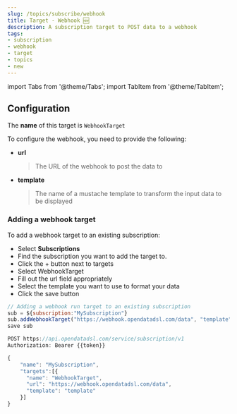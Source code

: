 ```yaml
---
slug: /topics/subscribe/webhook
title: Target - Webhook 🆕
description: A subscription target to POST data to a webhook
tags:
- subscription
- webhook
- target
- topics
- new
---
```


import Tabs from '@theme/Tabs';
import TabItem from '@theme/TabItem';

## Configuration

The **name** of this target is ```WebhookTarget```

To configure the webhook, you need to provide the following:
* **url**
  > The URL of the webhook to post the data to
* **template**
  > The name of a mustache template to transform the input data to be displayed

### Adding a webhook target

To add a webhook target to an existing subscription:

<Tabs groupId="tool">
<TabItem value="portal" label="Web Portal" default>

* Select **Subscriptions**
* Find the subscription you want to add the target to.
* Click the + button next to targets
* Select WebhookTarget
* Fill out the url field appropriately
* Select the template you want to use to format your data
* Click the save button


</TabItem>
<TabItem value="odsl" label="OpenDataDSL">

```js
// Adding a webhook run target to an existing subscription
sub = ${subscription:"MySubscription"}
sub.addWebhookTarget("https://webhook.opendatadsl.com/data", "template")
save sub
```

</TabItem>
<TabItem value="rest" label="REST API">

```js
POST https://api.opendatadsl.com/service/subscription/v1
Authorization: Bearer {{token}}

{
    "name": "MySubscription",
    "targets":[{
      "name": "WebhookTarget",
      "url": "https://webhook.opendatadsl.com/data",
      "template": "template"
    }]
}
```

</TabItem>
</Tabs>

